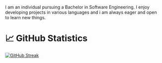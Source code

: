 I am an individual pursuing a Bachelor in Software Engineering. I enjoy developing projects in various languages and i am always eager and open to learn new things.

# 📈 GitHub Statistics
[![GitHub Streak](https://streak-stats.demolab.com/?user=eiansiah03)](https://git.io/streak-stats)
<!--
**eiansiah/eiansiah** is a ✨ _special_ ✨ repository because its `README.md` (this file) appears on your GitHub profile.

Here are some ideas to get you started:

- 🔭 I’m currently working on ...
- 🌱 I’m currently learning ...
- 👯 I’m looking to collaborate on ...
- 🤔 I’m looking for help with ...
- 💬 Ask me about ...
- 📫 How to reach me: ...
- 😄 Pronouns: ...
- ⚡ Fun fact: ...
-->
